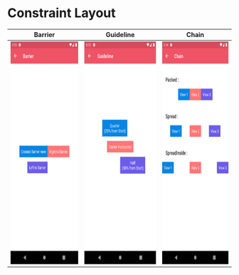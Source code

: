 # Constraint Layout

| Barrier | Guideline | Chain |
| -- | -- | -- |
| <a href="/app/src/main/java/com/jetpack/compose/learning/constraintlayout/BarrierActivity.kt#L49" target="_blank"><img src="/gif/Constraint/Barrier.png" height="500px"/></a> | <a href="/app/src/main/java/com/jetpack/compose/learning/constraintlayout/GuidelineActivity.kt#L48" target="_blank"><img src="/gif/Constraint/Guideline.png" height="500px"/></a> | <a href="/app/src/main/java/com/jetpack/compose/learning/constraintlayout/ChainActivity.kt#L52" target="_blank"><img src="/gif/Constraint/Chain.png" height="500px"/></a> |

